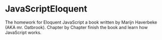 # JavaScriptEloquent
The homework for Eloquent JavaScript a book written by Marijn Haverbeke (AKA mr. Oatbrook).
Chapter by Chapter finish the book and learn how JavaScript works.

